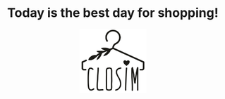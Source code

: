 <div style="text-align:center"><h1>Today is the best day for shopping!</h1></div>

<div style="text-align:center"><img src="logo.png" width="30%" height="30%"/></div>
